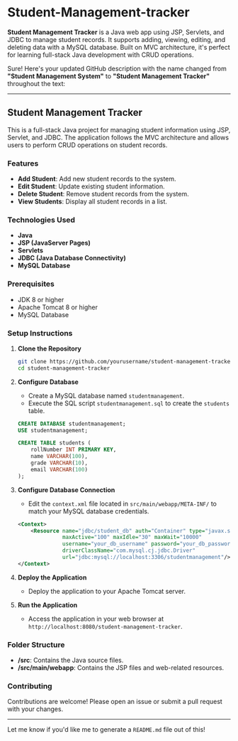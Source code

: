 # Student-Management-tracker
**Student Management Tracker** is a Java web app using JSP, Servlets, and JDBC to manage student records. It supports adding, viewing, editing, and deleting data with a MySQL database. Built on MVC architecture, it's perfect for learning full-stack Java development with CRUD operations.

Sure! Here's your updated GitHub description with the name changed from **"Student Management System"** to **"Student Management Tracker"** throughout the text:

---

## Student Management Tracker

This is a full-stack Java project for managing student information using JSP, Servlet, and JDBC. The application follows the MVC architecture and allows users to perform CRUD operations on student records.

### Features

- **Add Student**: Add new student records to the system.
- **Edit Student**: Update existing student information.
- **Delete Student**: Remove student records from the system.
- **View Students**: Display all student records in a list.

### Technologies Used

- **Java**
- **JSP (JavaServer Pages)**
- **Servlets**
- **JDBC (Java Database Connectivity)**
- **MySQL Database**

### Prerequisites

- JDK 8 or higher
- Apache Tomcat 8 or higher
- MySQL Database

### Setup Instructions

1. **Clone the Repository**

   ```bash
   git clone https://github.com/yourusername/student-management-tracker.git
   cd student-management-tracker
   ```

2. **Configure Database**

   - Create a MySQL database named `studentmanagement`.
   - Execute the SQL script `studentmanagement.sql` to create the `students` table.

   ```sql
   CREATE DATABASE studentmanagement;
   USE studentmanagement;

   CREATE TABLE students (
       rollNumber INT PRIMARY KEY,
       name VARCHAR(100),
       grade VARCHAR(10),
       email VARCHAR(100)
   );
   ```

3. **Configure Database Connection**

   - Edit the `context.xml` file located in `src/main/webapp/META-INF/` to match your MySQL database credentials.

   ```xml
   <Context>
       <Resource name="jdbc/student_db" auth="Container" type="javax.sql.DataSource"
                 maxActive="100" maxIdle="30" maxWait="10000"
                 username="your_db_username" password="your_db_password"
                 driverClassName="com.mysql.cj.jdbc.Driver"
                 url="jdbc:mysql://localhost:3306/studentmanagement"/>
   </Context>
   ```

4. **Deploy the Application**

   - Deploy the application to your Apache Tomcat server.

5. **Run the Application**

   - Access the application in your web browser at `http://localhost:8080/student-management-tracker`.

### Folder Structure

- **/src**: Contains the Java source files.
- **/src/main/webapp**: Contains the JSP files and web-related resources.

### Contributing

Contributions are welcome! Please open an issue or submit a pull request with your changes.

---

Let me know if you'd like me to generate a `README.md` file out of this!
